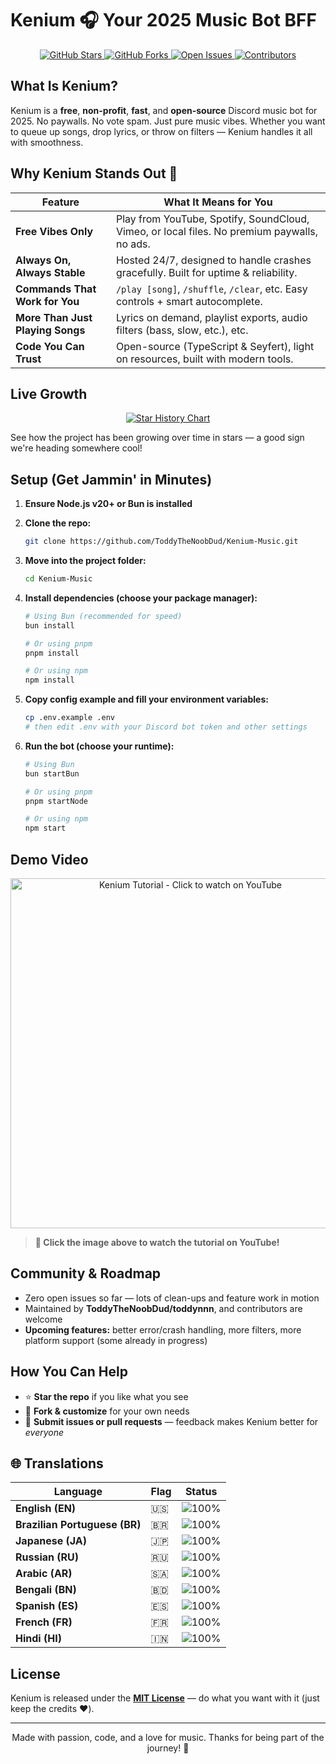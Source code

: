 # Kenium 🎧 Your 2025 Music Bot BFF

<p align="center">
  <a href="https://github.com/ToddyTheNoobDud/Kenium-Music">
    <img src="https://img.shields.io/github/stars/ToddyTheNoobDud/Kenium-Music?style=social" alt="GitHub Stars">
  </a>
  <a href="https://github.com/ToddyTheNoobDud/Kenium-Music/fork">
    <img src="https://img.shields.io/github/forks/ToddyTheNoobDud/Kenium-Music?style=social" alt="GitHub Forks">
  </a>
  <a href="https://github.com/ToddyTheNoobDud/Kenium-Music/issues">
    <img src="https://img.shields.io/github/issues/ToddyTheNoobDud/Kenium-Music" alt="Open Issues">
  </a>
  <a href="https://github.com/ToddyTheNoobDud/Kenium-Music/graphs/contributors">
    <img src="https://img.shields.io/github/contributors/ToddyTheNoobDud/Kenium-Music" alt="Contributors">
  </a>
</p>

## What Is Kenium?

Kenium is a **free**, **non-profit**, **fast**, and **open-source** Discord music bot for 2025. No paywalls. No vote spam. Just pure music vibes. Whether you want to queue up songs, drop lyrics, or throw on filters — Kenium handles it all with smoothness.

## Why Kenium Stands Out 🚀

| Feature | What It Means for You |
|---------|----------------------|
| **Free Vibes Only** | Play from YouTube, Spotify, SoundCloud, Vimeo, or local files. No premium paywalls, no ads. |
| **Always On, Always Stable** | Hosted 24/7, designed to handle crashes gracefully. Built for uptime & reliability. |
| **Commands That Work for You** | `/play [song]`, `/shuffle`, `/clear`, etc. Easy controls + smart autocomplete. |
| **More Than Just Playing Songs** | Lyrics on demand, playlist exports, audio filters (bass, slow, etc.), etc. |
| **Code You Can Trust** | Open-source (TypeScript & Seyfert), light on resources, built with modern tools. |

## Live Growth

<p align="center">
  <a href="https://star-history.com/#ToddyTheNoobDud/Kenium-Music&Date">
    <img src="https://api.star-history.com/svg?repos=ToddyTheNoobDud/Kenium-Music&type=Date&theme=dark" alt="Star History Chart">
  </a>
</p>

See how the project has been growing over time in stars — a good sign we're heading somewhere cool!

## Setup (Get Jammin' in Minutes)

1. **Ensure Node.js v20+ or Bun is installed**

2. **Clone the repo:**
   ```bash
   git clone https://github.com/ToddyTheNoobDud/Kenium-Music.git
   ```

3. **Move into the project folder:**
   ```bash
   cd Kenium-Music
   ```

4. **Install dependencies (choose your package manager):**
   ```bash
   # Using Bun (recommended for speed)
   bun install
   
   # Or using pnpm
   pnpm install
   
   # Or using npm
   npm install
   ```

5. **Copy config example and fill your environment variables:**
   ```bash
   cp .env.example .env
   # then edit .env with your Discord bot token and other settings
   ```

6. **Run the bot (choose your runtime):**
   ```bash
   # Using Bun
   bun startBun
   
   # Or using pnpm
   pnpm startNode
   
   # Or using npm
   npm start
   ```

## Demo Video

<p align="center">
  <a href="https://www.youtube.com/watch?v=tSFp2ESLxyU" target="_blank">
    <img src="https://i3.ytimg.com/vi/tSFp2ESLxyU/hqdefault.jpg" alt="Kenium Tutorial - Click to watch on YouTube" width="560">
  </a>
</p>

> **🎥 Click the image above to watch the tutorial on YouTube!**

## Community & Roadmap

- Zero open issues so far — lots of clean-ups and feature work in motion
- Maintained by **ToddyTheNoobDud/toddynnn**, and contributors are welcome  
- **Upcoming features:** better error/crash handling, more filters, more platform support (some already in progress)

## How You Can Help

- ⭐ **Star the repo** if you like what you see
- 🍴 **Fork & customize** for your own needs
- 🔧 **Submit issues or pull requests** — feedback makes Kenium better for *everyone*

## 🌐 Translations

<p align="center">

| Language | Flag | Status |
|----------|------|--------|
| **English (EN)** | 🇺🇸 | ![100%](https://img.shields.io/badge/100%25-brightgreen) |
| **Brazilian Portuguese (BR)** | 🇧🇷 | ![100%](https://img.shields.io/badge/100%25-brightgreen) |
| **Japanese (JA)** | 🇯🇵 | ![100%](https://img.shields.io/badge/100%25-brightgreen) |
| **Russian (RU)** | 🇷🇺 | ![100%](https://img.shields.io/badge/100%25-brightgreen) |
| **Arabic (AR)** | 🇸🇦 | ![100%](https://img.shields.io/badge/100%25-brightgreen) |
| **Bengali (BN)** | 🇧🇩 | ![100%](https://img.shields.io/badge/100%25-brightgreen) |
| **Spanish (ES)** | 🇪🇸 | ![100%](https://img.shields.io/badge/100%25-brightgreen) |
| **French (FR)** | 🇫🇷 | ![100%](https://img.shields.io/badge/100%25-brightgreen) |
| **Hindi (HI)** | 🇮🇳 | ![100%](https://img.shields.io/badge/100%25-brightgreen) |

</p>

## License

Kenium is released under the **[MIT License](LICENSE)** — do what you want with it (just keep the credits ❤️).

---

<p align="center">
Made with passion, code, and a love for music. Thanks for being part of the journey! 🎵
</p>

